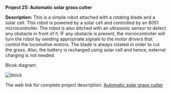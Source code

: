 __Project 25: Automatic solar grass cutter__

__Description:__
This is a simple robot attached with a rotating blade and a solar cell. This robot is powered by a solar cell and controlled by an 8051 microcontroller. The robot is also attched with an ultrasonic sensor to detect any obstacle in front of it. IF any obstacle is present, the microcontroller will turn the robot by sending appropriate signals to the motor drivers that control the locomotive motors. The blade is always rotated in order to cut the grass. Also, the battery is recharged using solar cell and hence, external charging is not needed.

Blcok diagram:

![block](https://nevonprojects.com/wp-content/uploads/2015/09/solar-grass-cutter-small.jpg)

The web link for complete project description: [Automatic solar grass cutter](https://nevonprojects.com/fully-automated-solar-grass-cutter/)

